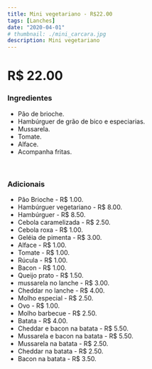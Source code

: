 ```yaml
---
title: Mini vegetariano - R$22.00
tags: [Lanches]
date: "2020-04-01"
# thumbnail: ./mini_carcara.jpg
description: Mini vegetariano
---
```


# R\$ 22.00

<h3 id="unordered">
<strong>
<strong>Ingredientes</strong>
</strong>
</h3>
<ul>
    <li>Pão de brioche.</li>
    <li>Hambúrguer de grão de bico e especiarias.</li>
    <li>Mussarela.</li>
    <li>Tomate.</li>
    <li>Alface.</li>
    <li>Acompanha fritas.</li>
</ul>

<br />

<h3>
<strong>
<strong>Adicionais</strong>
</strong>
</h3>
<ul>
    <li>Pão Brioche - R$ 1.00.</li>
    <li>Hambúrguer vegetariano - R$ 8.00.</li>
    <li>Hambúrguer - R$ 8.50.</li>
    <li>Cebola caramelizada - R$ 2.50.</li>
    <li>Cebola roxa - R$ 1.00.</li>
    <li>Geléia de pimenta - R$ 3.00.</li>
    <li>Alface - R$ 1.00.</li>
    <li>Tomate - R$ 1.00.</li>
    <li>Rúcula - R$ 1.00.</li>
    <li>Bacon - R$ 1.00.</li>
    <li>Queijo  prato - R$ 1.50.</li>
    <li>mussarela no lanche - R$ 3.00.</li>
    <li>Cheddar no lanche - R$ 4.00.</li>
    <li>Molho especial - R$ 2.50.</li>
    <li>Ovo - R$ 1.00.</li>
    <li>Molho barbecue - R$ 2.50.</li>
    <li>Batata - R$ 4.00.</li>
    <li>Cheddar e bacon na batata - R$ 5.50.</li>
    <li>Mussarela e bacon na batata - R$ 5.50.</li>
    <li>Mussarela na batata - R$ 2.50.</li>
    <li>Cheddar na batata - R$ 2.50.</li>
    <li>Bacon na batata - R$ 3.50.</li>
</ul>
